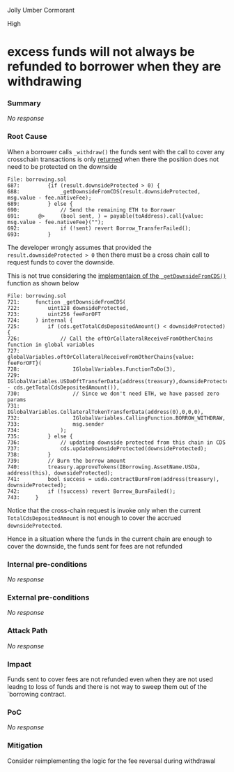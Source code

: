 Jolly Umber Cormorant

High

# excess funds will not always be refunded to borrower when they are withdrawing

### Summary

_No response_

### Root Cause

When a borrower calls `_withdraw()` the funds sent with the call to cover any crosschain transactions is only [returned](https://github.com/sherlock-audit/2024-11-autonomint/blob/main/Blockchain/Blockchian/contracts/Core_logic/borrowing.sol#L686-L693) when there the position does not need to be protected on the downside

```solidity
File: borrowing.sol
687:         {if (result.downsideProtected > 0) {
688:             _getDownsideFromCDS(result.downsideProtected, msg.value - fee.nativeFee);
689:         } else {
690:             // Send the remaining ETH to Borrower
691:      @>     (bool sent, ) = payable(toAddress).call{value: msg.value - fee.nativeFee}("");
692:             if (!sent) revert Borrow_TransferFailed();
693:         }

```

The developer wrongly assumes that provided the `result.downsideProtected > 0` then there must be a cross chain call to request funds to cover the downside.

This is not true considering the [implementaion of the `_getDownsideFromCDS()`](https://github.com/sherlock-audit/2024-11-autonomint/blob/main/Blockchain/Blockchian/contracts/Core_logic/borrowing.sol#L725-L738) function as shown below

```solidity
File: borrowing.sol
721:     function _getDownsideFromCDS(
722:         uint128 downsideProtected,
723:         uint256 feeForOFT
724:     ) internal {
725:         if (cds.getTotalCdsDepositedAmount() < downsideProtected) {
726:             // Call the oftOrCollateralReceiveFromOtherChains function in global variables
727:             globalVariables.oftOrCollateralReceiveFromOtherChains{value: feeForOFT}(
728:                 IGlobalVariables.FunctionToDo(3),
729:                 IGlobalVariables.USDaOftTransferData(address(treasury),downsideProtected - cds.getTotalCdsDepositedAmount()),
730:                 // Since we don't need ETH, we have passed zero params
731:                 IGlobalVariables.CollateralTokenTransferData(address(0),0,0,0), 
732:                 IGlobalVariables.CallingFunction.BORROW_WITHDRAW,
733:                 msg.sender
734:             );
735:         } else {
736:             // updating downside protected from this chain in CDS
737:             cds.updateDownsideProtected(downsideProtected);
738:         }
739:         // Burn the borrow amount
740:         treasury.approveTokens(IBorrowing.AssetName.USDa, address(this), downsideProtected);
741:         bool success = usda.contractBurnFrom(address(treasury), downsideProtected);
742:         if (!success) revert Borrow_BurnFailed();
743:     }

```

Notice that the cross-chain request is invoke only when the current `TotalCdsDepositedAmount` is not enough to cover the accrued `downsideProtected`.

Hence in a situation where the funds in the current chain are enough to cover the downside, the funds sent for fees are not refunded

### Internal pre-conditions

_No response_

### External pre-conditions

_No response_

### Attack Path

_No response_

### Impact

Funds sent to cover fees are not refunded even when they are not used leadng to loss of funds and there is not way to sweep them out of the `borrowing contract.

### PoC

_No response_

### Mitigation

Consider reimplementing the logic for the fee reversal during withdrawal